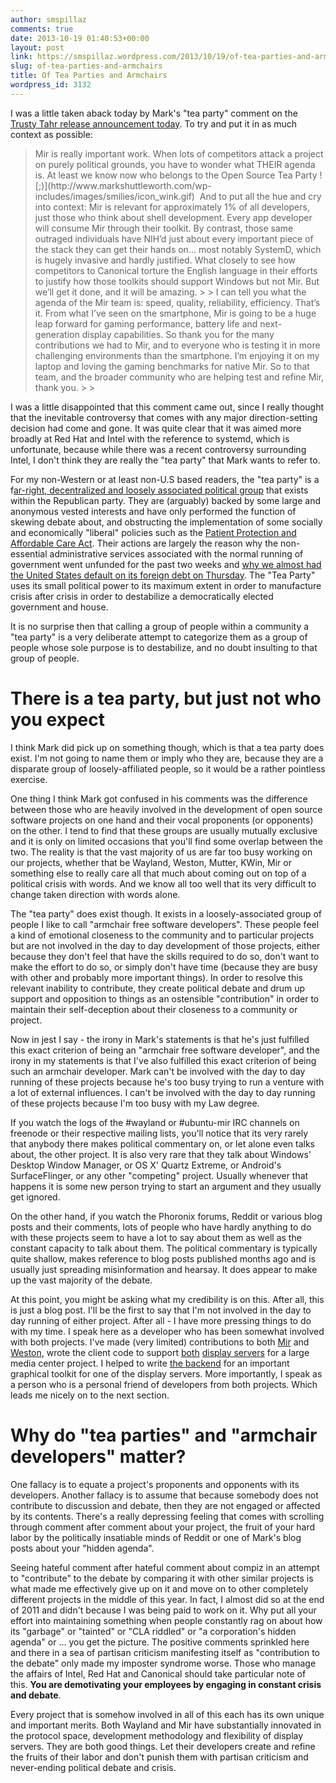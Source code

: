 ```yaml
---
author: smspillaz
comments: true
date: 2013-10-19 01:40:53+00:00
layout: post
link: https://smspillaz.wordpress.com/2013/10/19/of-tea-parties-and-armchairs/
slug: of-tea-parties-and-armchairs
title: Of Tea Parties and Armchairs
wordpress_id: 3132
---
```


I was a little taken aback today by Mark's "tea party" comment on the [Trusty Tahr release announcement today](http://www.markshuttleworth.com/archives/1295). To try and put it in as much context as possible:

<blockquote>Mir is really important work. When lots of competitors attack a project on purely political grounds, you have to wonder what THEIR agenda is. At least we know now who belongs to the Open Source Tea Party ![;)](http://www.markshuttleworth.com/wp-includes/images/smilies/icon_wink.gif)  And to put all the hue and cry into context: Mir is relevant for approximately 1% of all developers, just those who think about shell development. Every app developer will consume Mir through their toolkit. By contrast, those same outraged individuals have NIH’d just about every important piece of the stack they can get their hands on… most notably SystemD, which is hugely invasive and hardly justified. What closely to see how competitors to Canonical torture the English language in their efforts to justify how those toolkits should support Windows but not Mir. But we’ll get it done, and it will be amazing.
> 
> I can tell you what the agenda of the Mir team is: speed, quality, reliability, efficiency. That’s it. From what I’ve seen on the smartphone, Mir is going to be a huge leap forward for gaming performance, battery life and next-generation display capabilities. So thank you for the many contributions we had to Mir, and to everyone who is testing it in more challenging environments than the smartphone. I’m enjoying it on my laptop and loving the gaming benchmarks for native Mir. So to that team, and the broader community who are helping test and refine Mir, thank you.
> 
> </blockquote>

I was a little disappointed that this comment came out, since I really thought that the inevitable controversy that comes with any major direction-setting decision had come and gone. It was quite clear that it was aimed more broadly at Red Hat and Intel with the reference to systemd, which is unfortunate, because while there was a recent controversy surrounding Intel, I don't think they are really the "tea party" that Mark wants to refer to.

For my non-Western or at least non-U.S based readers, the "tea party" is a f[ar-right, decentralized and loosely associated political group](http://en.wikipedia.org/wiki/Tea_Party_movement) that exists within the Republican party. They are (arguably) backed by some large and anonymous vested interests and have only performed the function of skewing debate about, and obstructing the implementation of some socially and economically "liberal" policies such as the [Patient Protection and Affordable Care Act](http://en.wikipedia.org/wiki/Patient_Protection_and_Affordable_Care_Act). Their actions are largely the reason why the non-essential administrative services associated with the normal running of government went unfunded for the past two weeks and [why we almost had the United States default on its foreign debt on Thursday](http://en.wikipedia.org/wiki/United_States_debt-ceiling_crisis_of_2013#October_2013_debt_ceiling_debate). The "Tea Party" uses its small political power to its maximum extent in order to manufacture crisis after crisis in order to destabilize a democratically elected government and house.

It is no surprise then that calling a group of people within a community a "tea party" is a very deliberate attempt to categorize them as a group of people whose sole purpose is to destabilize, and no doubt insulting to that group of people.

# There is a tea party, but just not who you expect

I think Mark did pick up on something though, which is that a tea party does exist. I'm not going to name them or imply who they are, because they are a disparate group of loosely-affiliated people, so it would be a rather pointless exercise.

One thing I think Mark got confused in his comments was the difference between those who are heavily involved in the development of open source software projects on one hand and their vocal proponents (or opponents) on the other. I tend to find that these groups are usually mutually exclusive and it is only on limited occasions that you'll find some overlap between the two. The reality is that the vast majority of us are far too busy working on our projects, whether that be Wayland, Weston, Mutter, KWin, Mir or something else to really care all that much about coming out on top of a political crisis with words. And we know all too well that its very difficult to change taken direction with words alone.

The "tea party" does exist though. It exists in a loosely-associated group of people I like to call "armchair free software developers". These people feel a kind of emotional closeness to the community and to particular projects but are not involved in the day to day development of those projects, either because they don't feel that have the skills required to do so, don't want to make the effort to do so, or simply don't have time (because they are busy with other and probably more important things). In order to resolve this relevant inability to contribute, they create political debate and drum up support and opposition to things as an ostensible "contribution" in order to maintain their self-deception about their closeness to a community or project.

Now in jest I say - the irony in Mark's statements is that he's just fulfilled this exact criterion of being an "armchair free software developer", and the irony in my statements is that I've also fulfilled this exact criterion of being such an armchair developer. Mark can't be involved with the day to day running of these projects because he's too busy trying to run a venture with a lot of external influences. I can't be involved with the day to day running of these projects because I'm too busy with my Law degree.

If you watch the logs of the #wayland or #ubuntu-mir IRC channels on freenode or their respective mailing lists, you'll notice that its very rarely that anybody there makes political commentary on, or let alone even talks about, the other project. It is also very rare that they talk about Windows' Desktop Window Manager, or OS X' Quartz Extreme, or Android's SurfaceFlinger, or any other "competing" project. Usually whenever that happens it is some new person trying to start an argument and they usually get ignored.

On the other hand, if you watch the Phoronix forums, Reddit or various blog posts and their comments, lots of people who have hardly anything to do with these projects seem to have a lot to say about them as well as the constant capacity to talk about them. The political commentary is typically quite shallow, makes reference to blog posts published months ago and is usually just spreading misinformation and hearsay. It does appear to make up the vast majority of the debate.

At this point, you might be asking what my credibility is on this. After all, this is just a blog post. I'll be the first to say that I'm not involved in the day to day running of either project. After all - I have more pressing things to do with my time. I speak here as a developer who has been somewhat involved with both projects. I've made (very limited) contributions to both [Mir](http://bazaar.launchpad.net/~mir-team/mir/trunk/revision/238) and [Weston](http://cgit.freedesktop.org/wayland/weston/commit/?id=b42fb52537a6fcf20a07a7e0a922705ec86b0473), wrote the client code to support [both](https://github.com/xbmc/xbmc/pull/2978) [display servers](https://github.com/smspillaz/xbmc/commit/430fb89cd8c826bb64c3e4b8f5cf2e6bcc70e44a) for a large media center project. I helped to write [the backend](https://github.com/smspillaz/gtk/commits/wip/mir) for an important graphical toolkit for one of the display servers. More importantly, I speak as a person who is a personal friend of developers from both projects. Which leads me nicely on to the next section.

# Why do "tea parties" and "armchair developers" matter?

One fallacy is to equate a project's proponents and opponents with its developers. Another fallacy is to assume that because somebody does not contribute to discussion and debate, then they are not engaged or affected by its contents. There's a really depressing feeling that comes with scrolling through comment after comment about your project, the fruit of your hard labor by the politically insatiable minds of Reddit or one of Mark's blog posts about your "hidden agenda".

Seeing hateful comment after hateful comment about compiz in an attempt to "contribute" to the debate by comparing it with other similar projects is what made me effectively give up on it and move on to other completely different projects in the middle of this year. In fact, I almost did so at the end of 2011 and didn't because I was being paid to work on it. Why put all your effort into maintaining something when people constantly rag on about how its "garbage" or "tainted" or "CLA riddled" or "a corporation's hidden agenda" or ... you get the picture. The positive comments sprinkled here and there in a sea of partisan criticism manifesting itself as "contribution to the debate" only made my imposter syndrome worse. Those who manage the affairs of Intel, Red Hat and Canonical should take particular note of this. **You are demotivating your employees by engaging in constant crisis and debate**.

Every project that is somehow involved in all of this each has its own unique and important merits. Both Wayland and Mir have substantially innovated in the protocol space, development methodology and flexibility of display servers. They are both good things. Let their developers create and refine the fruits of their labor and don't punish them with partisan criticism and never-ending political debate and crisis.
